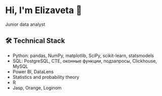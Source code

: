 # Hi, I'm Elizaveta 👋
Junior data analyst
<!---
Elisavile/Elisavile is a ✨ special ✨ repository because its `README.md` (this file) appears on your GitHub profile.
You can click the Preview link to take a look at your changes.
--->
## 🛠 Technical Stack
*   Python: pandas, NumPy, matplotlib, SciPy, scikit-learn, statsmodels
*   SQL: PostgreSQL, CTE, оконные функции, подзапросы, Clickhouse, MySQL
*   Power BI, DataLens
*   Statistics and probability theory
*   R
*   Jasp, Orange, Loginom

